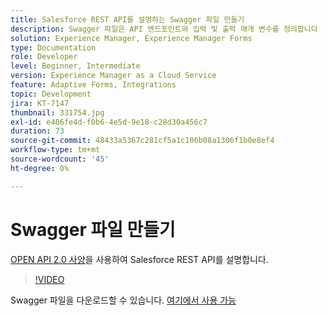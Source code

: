 ```yaml
---
title: Salesforce REST API를 설명하는 Swagger 파일 만들기
description: Swagger 파일은 API 엔드포인트와 입력 및 출력 매개 변수를 정의합니다
solution: Experience Manager, Experience Manager Forms
type: Documentation
role: Developer
level: Beginner, Intermediate
version: Experience Manager as a Cloud Service
feature: Adaptive Forms, Integrations
topic: Development
jira: KT-7147
thumbnail: 331754.jpg
exl-id: e406fe4d-f0b6-4e5d-9e18-c28d30a456c7
duration: 73
source-git-commit: 48433a5367c281cf5a1c106b08a1306f1b0e8ef4
workflow-type: tm+mt
source-wordcount: '45'
ht-degree: 0%

---
```


# Swagger 파일 만들기

[OPEN API 2.0 사양](https://swagger.io/docs/specification/2-0/basic-structure/)을 사용하여 Salesforce REST API를 설명합니다.

>[!VIDEO](https://video.tv.adobe.com/v/331754?quality=12&learn=on)

Swagger 파일을 다운로드할 수 있습니다. [여기에서 사용 가능](assets/sfdc-rest-swagger.zip)
